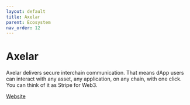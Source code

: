 ```yaml
---
layout: default
title: Axelar
parent: Ecosystem
nav_order: 12
---
```

# Axelar

Axelar delivers secure interchain communication. That means dApp users can interact with any asset, any application, on any chain, with one click. You can think of it as Stripe for Web3.

[Website](https://axelar.network)